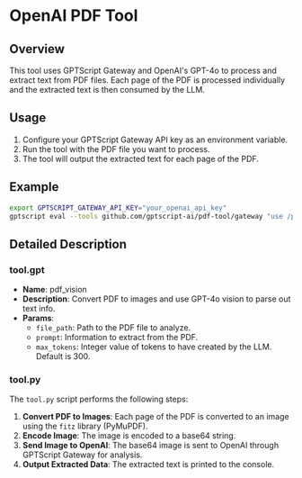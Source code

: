 # OpenAI PDF Tool

## Overview

This tool uses GPTScript Gateway and OpenAI's GPT-4o to process and extract text from PDF files. Each page of the PDF is processed individually and the extracted text is then consumed by the LLM.

## Usage

1. Configure your GPTScript Gateway API key as an environment variable.
1. Run the tool with the PDF file you want to process.
1. The tool will output the extracted text for each page of the PDF.

## Example

```sh
export GPTSCRIPT_GATEWAY_API_KEY="your_openai_api_key"
gptscript eval --tools github.com/gptscript-ai/pdf-tool/gateway "use /path/to/pdf/file.pdf and report the contents of the file"
```

## Detailed Description

### tool.gpt

- **Name**: pdf_vision
- **Description**: Convert PDF to images and use GPT-4o vision to parse out text info.
- **Params**:
  - `file_path`: Path to the PDF file to analyze.
  - `prompt`: Information to extract from the PDF.
  - `max_tokens`: Integer value of tokens to have created by the LLM. Default is 300.

### tool.py

The `tool.py` script performs the following steps:

1. **Convert PDF to Images**: Each page of the PDF is converted to an image using the `fitz` library (PyMuPDF).
2. **Encode Image**: The image is encoded to a base64 string.
3. **Send Image to OpenAI**: The base64 image is sent to OpenAI through GPTScript Gateway for analysis.
4. **Output Extracted Data**: The extracted text is printed to the console.
